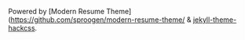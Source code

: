 Powered by [Modern Resume Theme](https://github.com/sproogen/modern-resume-theme/ & [jekyll-theme-hackcss](https://github.com/wemake-services/jekyll-theme-hackcss).